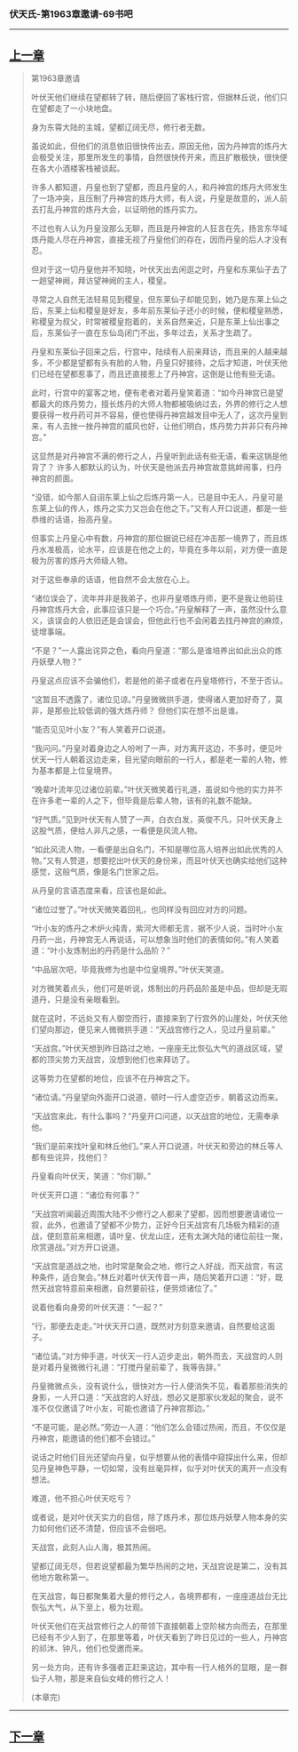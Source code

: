 ### 伏天氏-第1963章邀请-69书吧

--------
[上一章](./bf741f04f320121aaad8257468f8ce0d.md)
--------


>
>
>
>第1963章邀请
>
>叶伏天他们继续在望都转了转，随后便回了客栈行宫，但据林丘说，他们只在望都走了一小块地盘。
>
>身为东霄大陆的主城，望都辽阔无尽，修行者无数。
>
>虽说如此，但他们的消息依旧很快传出去，原因无他，因为丹神宫的炼丹大会极受关注，那里所发生的事情，自然很快传开来，而且扩散极快，很快便在各大小酒楼客栈被谈起。
>
>许多人都知道，丹皇也到了望都，而且丹皇的人，和丹神宫的炼丹大师发生了一场冲突，且压制了丹神宫的炼丹大师，有人说，丹皇是故意的，派人前去打乱丹神宫的炼丹大会，以证明他的炼丹实力。
>
>不过也有人认为丹皇没那么无聊，而且是丹神宫的人狂言在先，扬言东华域炼丹能人尽在丹神宫，直接无视了丹皇他们的存在，因而丹皇的后人才没有忍。
>
>但对于这一切丹皇他并不知晓，叶伏天出去闲逛之时，丹皇和东莱仙子去了一趟望神阙，拜访望神阙的主人，稷皇。
>
>寻常之人自然无法轻易见到稷皇，但东莱仙子却能见到，她乃是东莱上仙之后，东莱上仙和稷皇是好友，多年前东莱仙子还小的时候，便和稷皇熟悉，称稷皇为叔父，时常被稷皇抱着的，关系自然亲近，只是东莱上仙出事之后，东莱仙子一直在东仙岛闭门不出，多年过去，关系才生疏了。
>
>丹皇和东莱仙子回来之后，行宫中，陆续有人前来拜访，而且来的人越来越多，不少都是望都有头有脸的人物，丹皇只好接待，之后才知道，叶伏天他们已经在望都惹事了，而且还直接惹上了丹神宫，这倒是让他有些无语。
>
>此时，行宫中的宴客之地，便有老者对着丹皇笑着道：“如今丹神宫已是望都最大的炼丹势力，擅长炼丹的大师人物都被吸纳过去，外界的修行之人想要获得一枚丹药可并不容易，便也使得丹神宫越发目中无人了，这次丹皇到来，有人去挫一挫丹神宫的威风也好，让他们明白，炼丹势力并非只有丹神宫。”
>
>这显然是对丹神宫不满的修行之人，丹皇听到此话有些无语，看来这锅是他背了？
>许多人都默认的认为，叶伏天是他派去丹神宫故意挑衅闹事，扫丹神宫的颜面。
>
>“没错，如今那人自诩东莱上仙之后炼丹第一人，已是目中无人，丹皇可是东莱上仙的传人，炼丹之实力又岂会在他之下。”又有人开口说道，都是一些恭维的话语，抬高丹皇。
>
>但事实上丹皇心中有数，丹神宫的那位据说已经在冲击那一境界了，而且炼丹水准极高，论水平，应该是在他之上的，毕竟在多年以前，对方便一直是极为厉害的炼丹大师级人物。
>
>对于这些奉承的话语，他自然不会太放在心上。
>
>“诸位误会了，流年并非是我弟子，也非丹皇塔炼丹师，更不是我让他前往丹神宫炼丹大会，此事应该只是一个巧合。”丹皇解释了一声，虽然没什么意义，该误会的人依旧还是会误会，但他此行也不会闲着去找丹神宫的麻烦，徒增事端。
>
>“不是？”一人露出诧异之色，看向丹皇道：“那么是谁培养出如此出众的炼丹妖孽人物？”
>
>丹皇这点应该不会骗他们，若是他的弟子或者在丹皇塔修行，不至于否认。
>
>“这暂且不透露了，诸位见谅。”丹皇微微拱手道，使得诸人更加好奇了，莫非，是那些比较低调的强大炼丹师？
>但他们实在想不出是谁。
>
>“能否见见叶小友？”有人笑着开口说道。
>
>“我问问。”丹皇对着身边之人吩咐了一声，对方离开这边，不多时，便见叶伏天一行人朝着这边走来，目光望向眼前的一行人，都是老一辈的人物，修为基本都是上位皇境界。
>
>“晚辈叶流年见过诸位前辈。”叶伏天微笑着行礼道，虽说如今他的实力并不在许多老一辈的人之下，但毕竟是后辈人物，该有的礼数不能缺。
>
>“好气质。”见到叶伏天有人赞了一声，白衣白发，英俊不凡，只叶伏天身上这股气质，便给人非凡之感，一看便是风流人物。
>
>“如此风流人物，一看便是出自名门，不知是哪位高人培养出如此优秀的人物。”又有人赞道，想要挖出叶伏天的身份来，而且叶伏天也确实给他们这种感觉，这般气质，像是名门世家之后。
>
>从丹皇的言语态度来看，应该也是如此。
>
>“诸位过誉了。”叶伏天微笑着回礼，也同样没有回应对方的问题。
>
>“叶小友的炼丹之术炉火纯青，紫河大师都无言，据不少人说，当时叶小友丹药一出，丹神宫无人再说话，可以想象当时他们的表情如何。”有人笑着道：“叶小友炼制出的丹药是什么品阶？”
>
>“中品层次吧，毕竟我修为也是中位皇境界。”叶伏天笑道。
>
>对方微笑着点头，他们可是听说，炼制出的丹药品阶虽是中品，但却是无瑕道丹，只是没有亲眼看到。
>
>就在这时，不远处又有人御空而行，直接来到了行宫外的山崖处，叶伏天他们望向那边，便见来人微微拱手道：“天战宫修行之人，见过丹皇前辈。”
>
>“天战宫。”叶伏天想到昨日路过之地，一座座无比恢弘大气的道战区域，望都的顶尖势力天战宫，没想到他们也来拜访了。
>
>这等势力在望都的地位，应该不在丹神宫之下。
>
>“诸位请。”丹皇望向外面开口说道，顿时一行人虚空迈步，朝着这边而来。
>
>“天战宫来此，有什么事吗？”丹皇开口问道，以天战宫的地位，无需奉承他。
>
>“我们是前来找叶皇和林丘他们。”来人开口说道，叶伏天和旁边的林丘等人都有些诧异，找他们？
>
>丹皇看向叶伏天，笑道：“你们聊。”
>
>叶伏天开口道：“诸位有何事？”
>
>“天战宫听闻最近周围大陆不少修行之人都来了望都，因而想要邀请诸位一叙，此外，也邀请了望都不少势力，正好今日天战宫有几场极为精彩的道战，便刻意前来相邀，请叶皇、伏龙山庄，还有太渊大陆的诸位前往一聚，欣赏道战。”对方开口说道。
>
>“天战宫是道战之地，也时常是聚会之地，修行之人好战，而天战宫，有这种条件，适合聚会。”林丘对着叶伏天传音一声，随后笑着开口道：“好，既然天战宫特意前来相邀，自然要前往，便劳烦诸位了。”
>
>说着他看向身旁的叶伏天道：“一起？”
>
>“行，那便去走走。”叶伏天开口道，既然对方刻意来邀请，自然要给这面子。
>
>“诸位请。”对方伸手道，叶伏天一行人迈步走出，朝外而去，天战宫的人则是对着丹皇微微行礼道：“打搅丹皇前辈了，我等告辞。”
>
>丹皇微微点头，没有说什么，很快对方一行人便消失不见，看着那些消失的身影，一人开口道：“天战宫的人好战，想必又是那家伙发起的聚会，说不准不仅仅邀请了叶小友，可能也邀请了丹神宫那边。”
>
>“不是可能，是必然。”旁边一人道：“他们怎么会错过热闹，而且，不仅仅是丹神宫，能邀请的他们都不会错过。”
>
>说话之时他们目光还望向丹皇，似乎想要从他的表情中窥探出什么来，但却见丹皇神色平静，一切如常，没有丝毫异样，似乎对叶伏天的离开一点没有想法。
>
>难道，他不担心叶伏天吃亏？
>
>或者说，是对叶伏天实力的自信，除了炼丹术，那位炼丹妖孽人物本身的实力如何他们还不清楚，但应该不会弱吧。
>
>天战宫，此刻人山人海，极其热闹。
>
>望都辽阔无尽，但若说望都最为繁华热闹的之地，天战宫说是第二，没有其他地方敢称第一。
>
>在天战宫，每日都聚集着大量的修行之人，各境界都有，一座座道战台无比恢弘大气，从下至上，极为壮观。
>
>叶伏天他们在天战宫修行之人的带领下直接朝着上空阶梯方向而去，在那里已经有不少人到了，在那里等着，叶伏天看到了昨日见过的一些人，丹神宫的祁沐、钟凡，他们也受邀而来。
>
>另一处方向，还有许多强者正赶来这边，其中有一行人格外的显眼，是一群仙子人物，那是来自仙女峰的修行之人！
>
>(本章完)
>
>

--------
[下一章](./ad1b34d92b0e1a915054c0e76a4c4c2f.md)
--------
